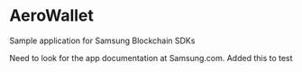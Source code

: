 # AeroWallet
Sample application for Samsung Blockchain SDKs

Need to look for the app documentation at Samsung.com. Added this to test
